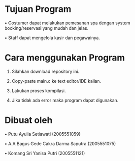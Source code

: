# Tujuan Program
•	Costumer dapat melakukan pemesanan spa dengan system booking/reservasi yang mudah dan jelas.

•	Staff dapat mengelola kasir dan pegawainya.

# Cara menggunakan Program
1.	Silahkan download  repository ini.

2.	Copy-paste main.c ke text editor/IDE kalian.

3.	Lakukan proses kompilasi.

4.	Jika tidak ada error maka program dapat digunakan.

# Dibuat oleh

•	Putu Ayulia Setiawati				          (2005551059)

•	A.A Bagus Gede Cakra Darma Saputra		(2005551075)

•	Komang Sri Yanisa Putri				        (2005551121)

